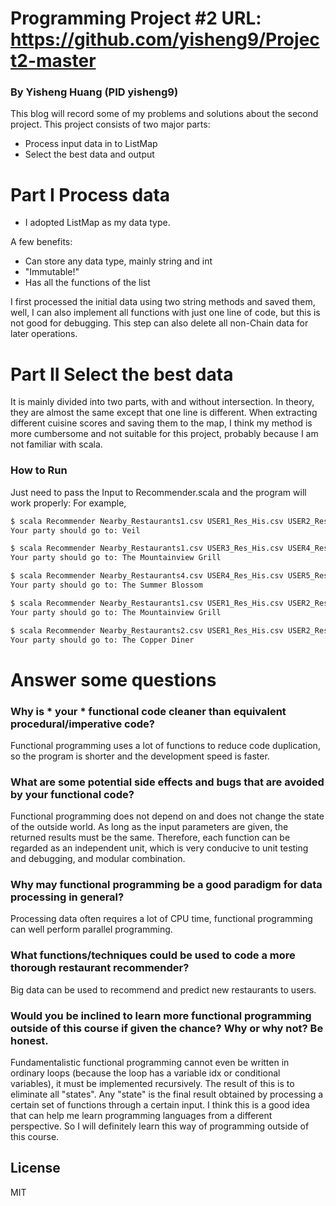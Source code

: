 # Programming Project #2 URL: https://github.com/yisheng9/Project2-master
### By Yisheng Huang (PID yisheng9)
This blog will record some of my problems and solutions about the second project. This project consists of two major parts:

  - Process input data in to ListMap
  - Select the best data and output

# Part I Process data

  - I adopted ListMap as my data type.

A few benefits:
  - Can store any data type, mainly string and int
  - "Immutable!"
  - Has all the functions of the list

I first processed the initial data using two string methods and saved them, well, I can also implement all functions with just one line of code, but this is not good for debugging. This step can also delete all non-Chain data for later operations.

# Part II Select the best data
It is mainly divided into two parts, with and without intersection. In theory, they are almost the same except that one line is different. When extracting different cuisine scores and saving them to the map, I think my method is more cumbersome and not suitable for this project, probably because I am not familiar with scala.

### How to Run

Just need to pass the Input to Recommender.scala and the program will work properly:
For example,
```sh
$ scala Recommender Nearby_Restaurants1.csv USER1_Res_His.csv USER2_Res_His.csv USER3_Res_His.csv
Your party should go to: Veil

$ scala Recommender Nearby_Restaurants1.csv USER3_Res_His.csv USER4_Res_His.csv USER5_Res_His.csv
Your party should go to: The Mountainview Grill

$ scala Recommender Nearby_Restaurants4.csv USER4_Res_His.csv USER5_Res_His.csv USER6_Res_His.csv
Your party should go to: The Summer Blossom

$ scala Recommender Nearby_Restaurants1.csv USER1_Res_His.csv USER2_Res_His.csv USER3_Res_His.csv USER4_Res_His.csv USER6_Res_His.csv  USER7_Res_His.csv
Your party should go to: The Mountainview Grill

$ scala Recommender Nearby_Restaurants2.csv USER1_Res_His.csv USER2_Res_His.csv USER3_Res_His.csv USER4_Res_His.csv USER5_Res_His.csv USER6_Res_His.csv
Your party should go to: The Copper Diner
```

# Answer some questions

### Why is * your * functional code cleaner than equivalent procedural/imperative code?
Functional programming uses a lot of functions to reduce code duplication, so the program is shorter and the development speed is faster.
### What are some potential side effects and bugs that are avoided by your functional code?
Functional programming does not depend on and does not change the state of the outside world. As long as the input parameters are given, the returned results must be the same. Therefore, each function can be regarded as an independent unit, which is very conducive to unit testing and debugging, and modular combination.
### Why may functional programming be a good paradigm for data processing in general?
Processing data often requires a lot of CPU time, functional programming can well perform parallel programming.
### What functions/techniques could be used to code a more thorough restaurant recommender?
Big data can be used to recommend and predict new restaurants to users.
### Would you be inclined to learn more functional programming outside of this course if given the chance? Why or why not? Be honest.
Fundamentalistic functional programming cannot even be written in ordinary loops (because the loop has a variable idx or conditional variables), it must be implemented recursively. The result of this is to eliminate all "states". Any "state" is the final result obtained by processing a certain set of functions through a certain input. I think this is a good idea that can help me learn programming languages from a different perspective. So I will definitely learn this way of programming outside of this course.

License
----

MIT
